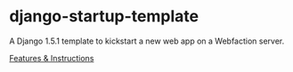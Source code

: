 django-startup-template
=======================

A Django 1.5.1 template to kickstart a new web app on a Webfaction server.

[Features &amp; Instructions](http://rudasn.github.io/django-startup-template/)
